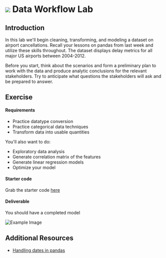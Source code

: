 
# ![](https://ga-dash.s3.amazonaws.com/production/assets/logo-9f88ae6c9c3871690e33280fcf557f33.png) Data Workflow Lab

## Introduction

In this lab we'll begin cleaning, transforming, and modeling a dataset on airport cancellations. Recall your lessons on pandas from last week and utilize these skills throughout. The dataset displays delay metrics for all major US airports between 2004-2012.

Before you start, think about the scenarios and form a preliminary plan to work with the data and produce analytic conclusions for the relevant stakeholders. Try to anticipate what questions the stakeholders will ask and be prepared to answer.

## Exercise

#### Requirements

- Practice datatype conversion
- Practice categorical data techniques
- Transform data into usable quantities

You'll also want to do: 
- Exploratory data analysis
- Generate correlation matrix of the features
- Generate linear regression models
- Optimize your model


#### Starter code

Grab the starter code [here](/starter.ipynb)


#### Deliverable

You should have a completed model

![Example Image](https://cloud.githubusercontent.com/assets/25366/8370438/dd651c2c-1b7c-11e5-8638-c99e2f6c7c61.png)

## Additional Resources

- [Handling dates in pandas](http://stackoverflow.com/questions/31973895/in-python-pandas-how-can-i-convert-this-formatted-date-string-to-datetime)

